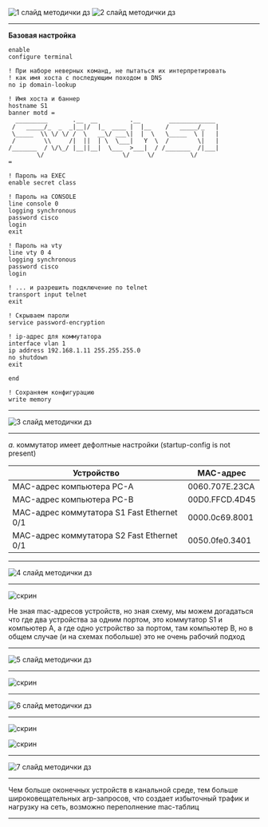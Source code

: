 

![1 слайд методички дз](images/02/01.png)
![2 слайд методички дз](images/02/02.png)

---

**Базовая настройка**

```
enable
configure terminal

! При наборе неверных команд, не пытаться их интерпретировать
! как имя хоста с последующим походом в DNS
no ip domain-lookup

! Имя хоста и баннер
hostname S1
banner motd = 
  _________       .__  __         .__        _____________ 
 /   _____/_  _  _|__|/  |_  ____ |  |__    /   _____/_   |
 \_____  \\ \/ \/ /  \   __\/ ___\|  |  \   \_____  \ |   |
 /        \\     /|  ||  | \  \___|   Y  \  /        \|   |
/_______  / \/\_/ |__||__|  \___  >___|  / /_______  /|___|
        \/                      \/     \/          \/      
=

! Пароль на EXEC
enable secret class

! Пароль на CONSOLE
line console 0
logging synchronous
password cisco
login
exit

! Пароль на vty
line vty 0 4
logging synchronous
password cisco
login

! ... и разрешить подключение по telnet
transport input telnet
exit

! Скрываем пароли
service password-encryption

! ip-адрес для коммутатора
interface vlan 1
ip address 192.168.1.11 255.255.255.0
no shutdown
exit

end

! Сохраняем конфигурацию
write memory
```

---

![3 слайд методички дз](images/02/03.png)

---

*a.* коммутатор имеет дефолтные настройки (startup-config is not present)

| Устройство                                 | MAC-адрес           |
|--------------------------------------------|---------------------|
| MAC-адрес компьютера PC-A                  | 0060.707E.23CA      |
| MAC-адрес компьютера PC-B                  | 00D0.FFCD.4D45      |
| МАС-адрес коммутатора S1 Fast Ethernet 0/1 | 0000.0c69.8001      |
| МАС-адрес коммутатора S2 Fast Ethernet 0/1 | 0050.0fe0.3401      |

---

![4 слайд методички дз](images/02/04.png)

---

![скрин](images/02/a/2.png)

Не зная mac-адресов устройств, но зная схему, мы можем догадаться что где два устройства за одним портом, это коммутатор S1 и компьютер А, а где одно устройство за портом, там компьютер B, но в общем случае (и на схемах побольше) это не очень рабочий подход

---

![5 слайд методички дз](images/02/05.png)

---

![скрин](images/02/a/3.png)

---

![6 слайд методички дз](images/02/06.png)

----

![скрин](images/02/a/4-ab.png)

![скрин](images/02/a/4-c.png)

----

![7 слайд методички дз](images/02/07.png)

---

Чем больше оконечных устройств в канальной среде, тем больше широковещательных arp-запросов, что создает избыточный трафик и нагрузку на сеть, возможно переполнение mac-таблиц

---